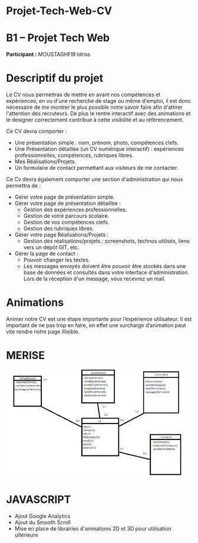# Projet-Tech-Web-CV

# B1 – Projet Tech Web

**Participant :** MOUSTAGHFIR Idriss

# Descriptif du projet

Le CV nous permettras de mettre en avant nos compétences et expériences, en vu d'une recherche de stage ou même d'emploi, il est donc nécessaire de me montrer le plus possible notre savoir faire afin d'attirer l'attention des recruteurs. De plus le rentre interactif avec des animations et le designer correctement contribue à cette visibilité et au référencement.

Ce CV devra comporter :

- Une présentation simple : nom, prénom, photo, compétences clefs.
- Une Présentation détaillée (un CV numérique interactif) : expériences professionnelles, compétences, rubriques libres.
- Mes Réalisations/Projets.
- Un formulaire de contact permettant aux visiteurs de me contacter.

Ce Cv devra également comporter une section d&#39;administration qui nous permettra de :

- Gérer votre page de présentation simple.
- Gérer votre page de présentation détaillée :
  - Gestion des expériences professionnelles.
  - Gestion de votre parcours scolaire.
  - Gestion de vos compétences clefs.
  - Gestion des rubriques libres.
- Gérer votre page Réalisations/Projets :
  - Gestion des réalisations/projets : screenshots, technos utilisés, liens vers un dépôt GIT, etc.
- Gérer la page de contact :
  - Pouvoir changer les textes.
  - Les messages envoyés doivent être pouvoir être stockés dans une base de données et consultés dans votre interface d'administration. Lors de la réception d'un message, vous recevrez un mail.
  
# Animations

Animer notre CV est une étape importante pour l’expérience utilisateur. Il est important de ne pas trop en faire, en effet une surcharge d’animation peut vite rendre notre page illisible.

# MERISE
![](https://raw.githubusercontent.com/Zykip/Projet_CV/master/Merise.png)

# JAVASCRIPT

- Ajout Google Analytics
- Ajout du Smooth Scroll
- Mise en place de librairies d'animations 2D et 3D pour utilisation ultérieure
